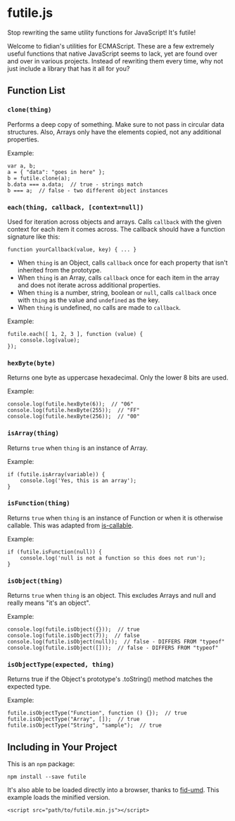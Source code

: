 futile.js
=========

Stop rewriting the same utility functions for JavaScript!  It's futile!

Welcome to fidian's utilities for ECMAScript.  These are a few extremely useful functions that native JavaScript seems to lack, yet are found over and over in various projects.  Instead of rewriting them every time, why not just include a library that has it all for you?


Function List
-------------

### `clone(thing)`

Performs a deep copy of something.  Make sure to not pass in circular data structures.  Also, Arrays only have the elements copied, not any additional properties.

Example:

    var a, b;
    a = { "data": "goes in here" };
    b = futile.clone(a);
    b.data === a.data;  // true - strings match
    b === a;  // false - two different object instances


### `each(thing, callback, [context=null])`

Used for iteration across objects and arrays.  Calls `callback` with the given context for each item it comes across.  The callback should have a function signature like this:

    function yourCallback(value, key) { ... }

* When `thing` is an Object, calls `callback` once for each property that isn't inherited from the prototype.
* When `thing` is an Array, calls `callback` once for each item in the array and does not iterate across additional properties.
* When `thing` is a number, string, boolean or `null`, calls `callback` once with `thing` as the value and `undefined` as the key.
* When `thing` is undefined, no calls are made to `callback`.

Example:

    futile.each([ 1, 2, 3 ], function (value) {
        console.log(value);
    });


### `hexByte(byte)`

Returns one byte as uppercase hexadecimal.  Only the lower 8 bits are used.

Example:

    console.log(futile.hexByte(6));  // "06"
    console.log(futile.hexByte(255));  // "FF"
    console.log(futile.hexByte(256));  // "00"


### `isArray(thing)`

Returns `true` when `thing` is an instance of Array.

Example:

    if (futile.isArray(variable)) {
        console.log('Yes, this is an array');
    }


### `isFunction(thing)`

Returns `true` when `thing` is an instance of Function or when it is otherwise callable.  This was adapted from [is-callable].

Example:

    if (futile.isFunction(null)) {
        console.log('null is not a function so this does not run');
    }


### `isObject(thing)`

Returns `true` when `thing` is an object.  This excludes Arrays and null and really means "it's an object".

Example:

    console.log(futile.isObject({}));  // true
    console.log(futile.isObject(7));  // false
    console.log(futile.isObject(null));  // false - DIFFERS FROM "typeof"
    console.log(futile.isObject([]));  // false - DIFFERS FROM "typeof"


### `isObjectType(expected, thing)`

Returns true if the Object's prototype's .toString() method matches the expected type.

Example:

    futile.isObjectType("Function", function () {});  // true
    futile.isObjectType("Array", []);  // true
    futile.isObjectType("String", "sample");  // true


Including in Your Project
-------------------------

This is an `npm` package:

    npm install --save futile

It's also able to be loaded directly into a browser, thanks to [fid-umd].  This example loads the minified version.

    <script src="path/to/futile.min.js"></script>


[fid-umd]: https://github.com/fidian/fid-umd
[is-callable]: https://github.com/ljharb/is-callable
